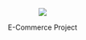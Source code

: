 <p align="center"><img src="https://treewb.com/images/logo.png"></p>

<p align="center">
E-Commerce Project
</p>